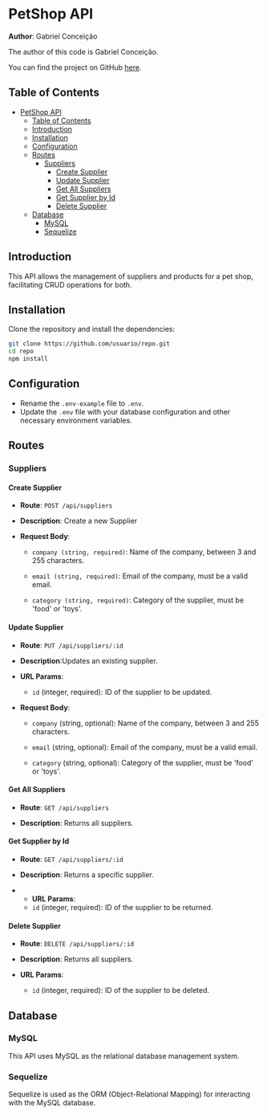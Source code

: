 # PetShop API

**Author**: Gabriel Conceição

The author of this code is Gabriel Conceição. 

You can find the project on GitHub [here](https://github.com/gabrielssconceicao/Api-Rest-Mysql-Sequelize).

## Table of Contents

- [PetShop API](#petshop-api)
  - [Table of Contents](#table-of-contents)
  - [Introduction](#introduction)
  - [Installation](#installation)
  - [Configuration](#configuration)
  - [Routes](#routes)
    - [Suppliers](#suppliers)
      - [Create Supplier](#create-supplier)
      - [Update Supplier](#update-supplier)
      - [Get All Suppliers](#get-all-suppliers)
      - [Get Supplier by Id](#get-supplier-by-id)
      - [Delete Supplier](#delete-supplier)
  - [Database](#database)
    - [MySQL](#mysql)
    - [Sequelize](#sequelize)

## Introduction

This API allows the management of suppliers and products for a pet shop, facilitating CRUD operations for both.

## Installation

Clone the repository and install the dependencies:

```bash
git clone https://github.com/usuario/repo.git
cd repo
npm install
```

## Configuration

- Rename the `.env-example` file to `.env`.
- Update the `.env` file with your database configuration and other necessary environment variables.

## Routes

### Suppliers

#### Create Supplier

- **Route**: `POST /api/suppliers`
  
- **Description**: Create a new Supplier
  
- **Request Body**:
  
  - ``company (string, required)``: Name of the company, between 3 and 255 characters.

  - ``email (string, required)``: Email of the company, must be a valid email.
  
  - ``category (string, required)``: Category of the supplier, must be 'food' or 'toys'.
  
#### Update Supplier

- **Route**: `PUT /api/suppliers/:id`
  
- **Description**:Updates an existing supplier.

- **URL Params**:
  - `id` (integer, required): ID of the supplier to be updated.
  
- **Request Body**:
  
  - `company` (string, optional): Name of the company, between 3 and 255 characters.

  - `email` (string, optional): Email of the company, must be a valid email.
  
  - `category` (string, optional): Category of the supplier, must be 'food' or 'toys'.
  
#### Get All Suppliers

- **Route**: `GET /api/suppliers`
  
- **Description**: Returns all suppliers.
  
#### Get Supplier by Id

- **Route**: `GET /api/suppliers/:id`
  
- **Description**: Returns a specific supplier.

- - **URL Params**:
  - `id` (integer, required): ID of the supplier to be returned.
  
#### Delete Supplier

- **Route**: `DELETE /api/suppliers/:id`
  
- **Description**: Returns all suppliers.
  
- **URL Params**:
  - `id` (integer, required): ID of the supplier to be deleted.
  
## Database

### MySQL
This API uses MySQL as the relational database management system.

### Sequelize
Sequelize is used as the ORM (Object-Relational Mapping) for interacting with the MySQL database.


